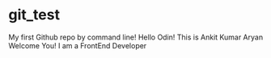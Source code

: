# git_test
My first Github repo by command line!
Hello Odin!
This is Ankit Kumar Aryan
Welcome You!
I am a FrontEnd Developer
